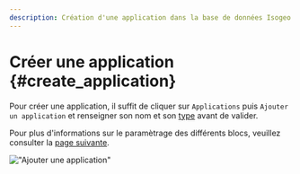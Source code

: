```yaml
---
description: Création d'une application dans la base de données Isogeo depuis l'application Isogeo Manager.
---
```


# Créer une application {#create_application}

Pour créer une application, il suffit de cliquer sur `Applications` puis `Ajouter un application` et renseigner son nom et son [type](list.md#type_application) avant de valider.

Pour plus d'informations sur le paramètrage des différents blocs, veuillez consulter la [page suivante](details.md).

!["Ajouter une application"](/assets/applications_add_application.png)